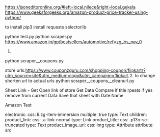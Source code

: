 https://jsoneditoronline.org/#left=local.nilece&right=local.gekela
https://www.geeksforgeeks.org/amazon-product-price-tracker-using-python/

to install
pip3 install requests selectorlib



python test.py
python scraper.py https://www.amazon.in/gp/bestsellers/automotive/ref=zg_bs_nav_0




1. 
python scraper__coupons.py

store urls:https://www.couponzguru.com/shopping-coupon/flipkart/?utm_source=site&utm_medium=logo&utm_campaign=flipkart
2. to change shorten url to actual urls 
python scraper__coupons__cleanurl.py




Sheet Link - Get
Open link of store
Get Data
Compare if title rpeats if yes remove from current Data
Save that sheet with Date Name




Amazon Test 

electronic:
    css: li.zg-item-immersion
    multiple: true
    type: Text
    children:
        product_link:
            css: .a-link-normal
            type: Link
        product_title:
            css: .p13n-sc-truncated
            type: Text
        product_image_url:
            css: img
            type: Attribute
            attribute: src


